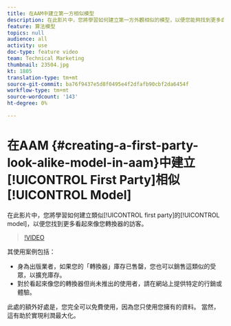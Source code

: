 ```yaml
---
title: 在AAM中建立第一方相似模型
description: 在此影片中，您將學習如何建立第一方外觀相似的模型，以便您能夠找到更多自己的訪客，這些訪客看起來更像您的轉換器。
feature: 算法模型
topics: null
audience: all
activity: use
doc-type: feature video
team: Technical Marketing
thumbnail: 23504.jpg
kt: 1805
translation-type: tm+mt
source-git-commit: ba76f9437e5d8f0495e4f2dfafb90cbf2da6454f
workflow-type: tm+mt
source-wordcount: '143'
ht-degree: 0%

---
```



# 在AAM {#creating-a-first-party-look-alike-model-in-aam}中建立[!UICONTROL First Party]相似[!UICONTROL Model]

在此影片中，您將學習如何建立類似[!UICONTROL first party]的[!UICONTROL model]，以便您找到更多看起來像您轉換器的訪客。

>[!VIDEO](https://video.tv.adobe.com/v/23504/?quality=12)

其使用案例包括：

* 身為出版業者，如果您的「轉換器」庫存已售罄，您也可以銷售這類似的受眾，以擴充庫存。
* 對於看起來像您的轉換器但尚未推出的使用者，請在網站上提供特定的行銷或體驗。

此處的額外好處是，您完全可以免費使用，因為您只使用您擁有的資料。 當然，這有助於實現利潤最大化。
